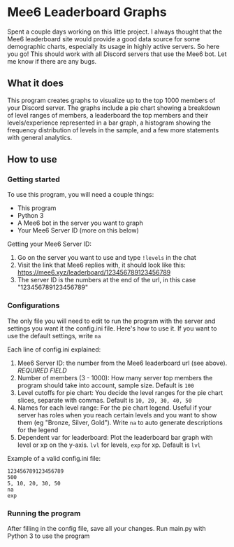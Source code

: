 # Mee6 Leaderboard Graphs
Spent a couple days working on this little project. I always thought that the Mee6 leaderboard site would provide a good data source for some demographic charts, especially its usage in highly active servers. So here you go! This should work with all Discord servers that use the Mee6 bot. Let me know if there are any bugs. 

## What it does
This program creates graphs to visualize up to the top 1000 members of your Discord server. The graphs include a pie chart showing a breakdown of level ranges of members, a leaderboard the top members and their levels/experience represented in a bar graph, a histogram showing the frequency distribution of levels in the sample, and a few more statements with general analytics. 

## How to use

### Getting started
To use this program, you will need a couple things: 
- This program
- Python 3
- A Mee6 bot in the server you want to graph
- Your Mee6 Server ID (more on this below)

Getting your Mee6 Server ID: 
1. Go on the server you want to use and type `!levels` in the chat
2. Visit the link that Mee6 replies with, it should look like this: https://mee6.xyz/leaderboard/123456789123456789
3. The server ID is the numbers at the end of the url, in this case "123456789123456789"

### Configurations
The only file you will need to edit to run the program with the server and settings you want it the config.ini file. Here's how to use it. If you want to use the default settings, write `na`

Each line of config.ini explained: 
1. Mee6 Server ID: the number from the Mee6 leaderboard url (see above). *REQUIRED FIELD*
2. Number of members (3 - 1000): How many server top members the program should take into account, sample size. Default is `100`
3. Level cutoffs for pie chart: You decide the level ranges for the pie chart slices, separate with commas. Default is `10, 20, 30, 40, 50`
4. Names for each level range: For the pie chart legend. Useful if your server has roles when you reach certain levels and you want to show them (eg "Bronze, Silver, Gold"). Write `na` to auto generate descriptions for the legend
5. Dependent var for leaderboard: Plot the leaderboard bar graph with level or xp on the y-axis. `lvl` for levels, `exp` for xp. Default is `lvl`

Example of a valid config.ini file: 
```
123456789123456789
500
5, 10, 20, 30, 50
na
exp
```

### Running the program
After filling in the config file, save all your changes. Run main.py with Python 3 to use the program
